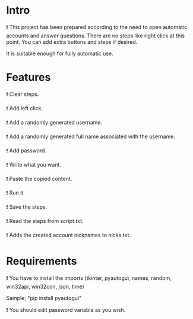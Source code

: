 # Intro
:exclamation: This project has been prepared according to the need to open automatic accounts and answer questions. There are no steps like right click at this point. You can add extra buttons and steps if desired.

It is suitable enough for fully automatic use.

# Features
:exclamation: Clear steps.

:exclamation: Add left click.

:exclamation: Add a randomly generated username.

:exclamation: Add a randomly generated full name associated with the username.

:exclamation: Add password.

:exclamation: Write what you want.

:exclamation: Paste the copied content.

:exclamation: Run it.

:exclamation: Save the steps.

:exclamation: Read the steps from script.txt.

:exclamation: Adds the created account nicknames to nicks.txt. 

# Requirements

:exclamation: You have to install the imports (tkinter, pyautogui, names, random, win32api, win32con, json, time)

Sample; "pip install pyautogui"

:exclamation: You should edit password variable as you wish.
